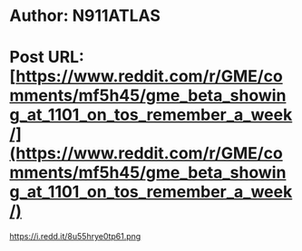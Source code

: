 # Author: N911ATLAS
# Post URL: [https://www.reddit.com/r/GME/comments/mf5h45/gme_beta_showing_at_1101_on_tos_remember_a_week/](https://www.reddit.com/r/GME/comments/mf5h45/gme_beta_showing_at_1101_on_tos_remember_a_week/)


https://i.redd.it/8u55hrye0tp61.png